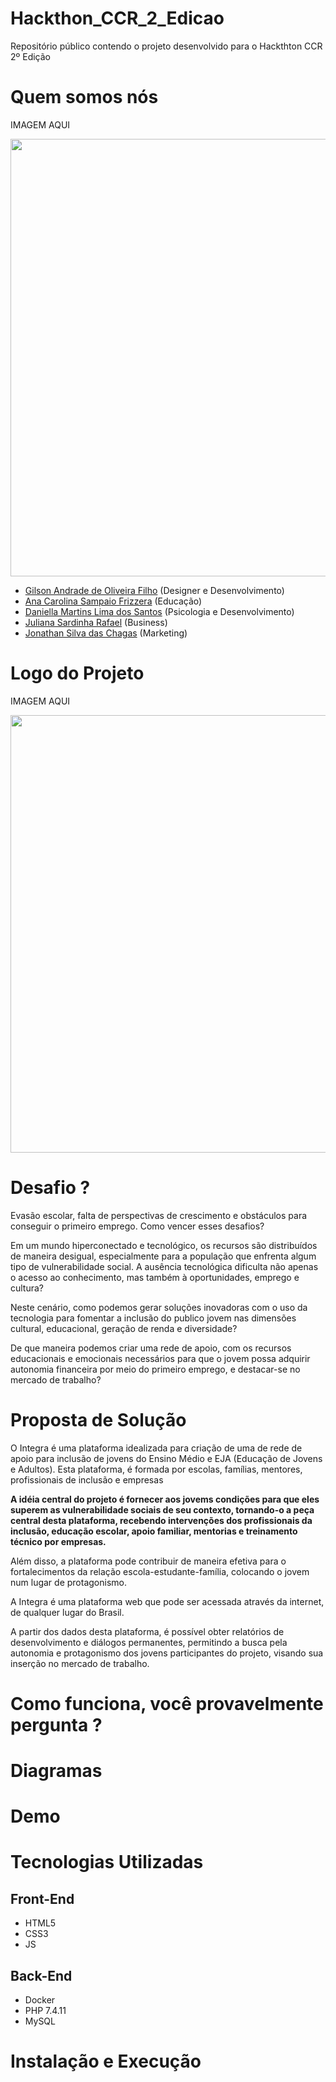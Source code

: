 # Hackthon_CCR_2_Edicao
Repositório público contendo o projeto desenvolvido para o Hackthton CCR 2º Edição
# Quem somos nós
IMAGEM AQUI
<p align="center">
  <img src="" width="700">
</p>

- [Gilson Andrade de Oliveira Filho](https://gilsonoliveira180029618.wordpress.com/) (Designer e Desenvolvimento)
- [Ana Carolina Sampaio Frizzera](https://www.linkedin.com/in/anafrizzera/) (Educação)
- [Daniella Martins Lima dos Santos](http://lattes.cnpq.br/4355299128341934) (Psicologia e Desenvolvimento)
- [Juliana Sardinha Rafael](https://www.linkedin.com/in/jsrafael) (Business)
- [Jonathan Silva das Chagas](https://www.linkedin.com/in/jonathan-chagas-8983059b/) (Marketing)

# Logo do Projeto
IMAGEM AQUI
<p align="center">
  <img src="" width="700">
</p>

# Desafio ?

Evasão escolar, falta de perspectivas de crescimento e obstáculos para conseguir o primeiro emprego. Como vencer esses desafios? 

Em um mundo hiperconectado e tecnológico, os recursos são distribuídos de maneira desigual, especialmente para a população que enfrenta algum tipo de vulnerabilidade social. A ausência tecnológica dificulta não apenas o acesso ao conhecimento, mas também à oportunidades, emprego e cultura?

Neste cenário, como podemos gerar soluções inovadoras com o uso da tecnologia para fomentar a inclusão do publico jovem nas dimensões cultural, educacional, geração de renda e diversidade?

De que maneira podemos criar uma rede de apoio, com os recursos educacionais e emocionais necessários para que o jovem possa adquirir autonomia financeira por meio do primeiro emprego, e destacar-se no mercado de trabalho?
# Proposta de Solução 

O Integra é uma plataforma idealizada para criação de uma de rede de apoio para inclusão de jovens do Ensino Médio e EJA (Educação de Jovens e Adultos). Esta plataforma, é formada por escolas, famílias, mentores, profissionais de inclusão e empresas

<b>A idéia central do projeto é fornecer aos jovems condições para que
eles superem as vulnerabilidade sociais de seu contexto, tornando-o a peça central desta plataforma, recebendo intervenções dos profissionais da inclusão, educação escolar, apoio familiar, mentorias e treinamento técnico por empresas.</b>

Além disso, a plataforma pode contribuir de maneira efetiva para o fortalecimentos da relação escola-estudante-família, colocando o jovem num lugar de protagonismo.

A Integra é uma plataforma web que pode ser acessada através da internet,
de qualquer lugar do Brasil.

A partir dos dados desta plataforma, é possível obter relatórios de desenvolvimento e diálogos permanentes, permitindo a busca pela autonomia e protagonismo dos jovens participantes do projeto, visando sua inserção no mercado de trabalho.

# Como funciona, você provavelmente pergunta ?
# Diagramas
# Demo
# Tecnologias Utilizadas
## Front-End
- HTML5
- CSS3
- JS
## Back-End
- Docker
- PHP 7.4.11
- MySQL
# Instalação e Execução
